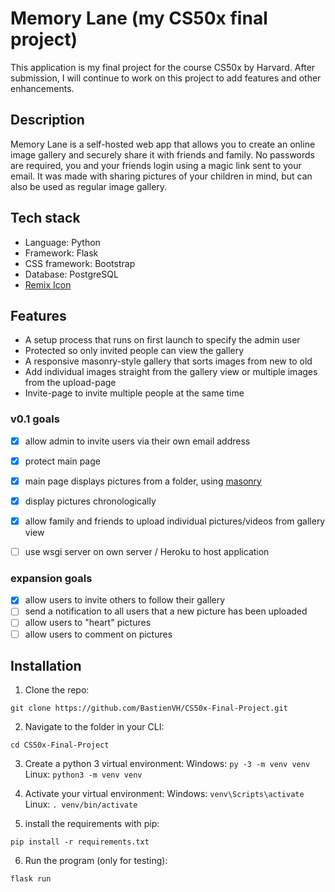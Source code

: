 # Memory Lane (my CS50x final project)
This application is my final project for the course CS50x by Harvard.
After submission, I will continue to work on this project to add features and other enhancements.

## Description
Memory Lane is a self-hosted web app that allows you to create an online image gallery and securely share it with friends and family.
No passwords are required, you and your friends login using a magic link sent to your email.
It was made with sharing pictures of your children in mind, but can also be used as regular image gallery.

## Tech stack
- Language: Python
- Framework: Flask
- CSS framework: Bootstrap
- Database: PostgreSQL
- [Remix Icon](https://remixicon.com/) 

## Features
- A setup process that runs on first launch to specify the admin user
- Protected so only invited people can view the gallery
- A responsive masonry-style gallery that sorts images from new to old
- Add individual images straight from the gallery view or multiple images from the upload-page
- Invite-page to invite multiple people at the same time

### v0.1 goals
- [X] allow admin to invite users via their own email address
- [X] protect main page
- [X] main page displays pictures from a folder, using [masonry](https://masonry.desandro.com/)
- [x] display pictures chronologically
- [X] allow family and friends to upload individual pictures/videos from gallery view
- [ ] use wsgi server on own server / Heroku to host application


### expansion goals

- [x] allow users to invite others to follow their gallery
- [ ] send a notification to all users that a new picture has been uploaded
- [ ] allow users to "heart" pictures
- [ ] allow users to comment on pictures

## Installation

1. Clone the repo:
```
git clone https://github.com/BastienVH/CS50x-Final-Project.git
```
2. Navigate to the folder in your CLI:
```
cd CS50x-Final-Project
```
3. Create a python 3 virtual environment:
Windows: `py -3 -m venv venv`
Linux: `python3 -m venv venv`

4. Activate your virtual environment:
Windows: `venv\Scripts\activate`
Linux: `. venv/bin/activate`

5. install the requirements with pip:
```
pip install -r requirements.txt
```
6. Run the program (only for testing):
```
flask run
```